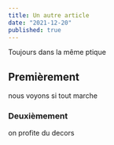 ```yaml
---
title: Un autre article
date: "2021-12-20"
published: true
---
```


Toujours dans la même ptique

## Premièrement

nous voyons si tout marche

### Deuxièmement

on profite du decors

